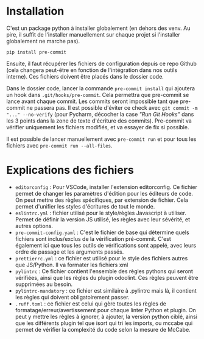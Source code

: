 # Installation

C'est un package python à installer globalement (en dehors des venv. Au pire, il suffit de l'installer manuellement sur
chaque projet si l'installer globalement ne marche pas).

```shell
pip install pre-commit
```

Ensuite, il faut récupérer les fichiers de configuration depuis ce repo Github (cela changera peut-être en fonction de
l'intégration dans nos outils interne). Ces fichiers doivent être placés dans le dossier code.

Dans le dossier code, lancer la commande `pre-commit install` qui ajoutera un hook dans `.git/hooks/pre-commit`.
Cela permettra que pre-commit se lance avant chaque commit. Les commits seront impossible tant que pre-commit ne passera
pas. Il est possible d'éviter ce check avec `git commit -m "..." --no-verify` (pour Pycharm, décocher la case _"Run Git
Hooks"_ dans les 3 points dans la zone de texte d'écriture des commits). Pre-commit va vérifier uniquement les fichiers
modifiés, et va essayer de fix si possible.

Il est possible de lancer manuellement avec `pre-commit run` et pour tous les fichiers avec `pre-commit run --all-files`.

# Explications des fichiers

- `editorconfig` : Pour VSCode, installer l'extension editorconfig. Ce fichier permet de changer les paramètres d'édition pour les éditeurs de code. On peut mettre des règles spécifiques, par extension de fichier. Cela permet d'unifier les styles d'écritures de tout le monde.
- `eslintrc.yml` : fichier utilisé pour le style/règles Javascript à utiliser. Permet de définir la version JS utilisé, les règles avec leur sévérité, et autres options.
- `pre-commit-config.yaml` : C'est le fichier de base qui détermine quels fichiers sont inclus/exclus de la vérification pré-commit. C'est également ici que tous les outils de vérifications sont appelé, avec leurs ordre de passage et les arguments passés.
- `prettierrc.yml` : ce fichier est utilisé pour le style des fichiers autres que JS/Python. Il va formater les fichiers xml
- `pylintrc` : Ce fichier contient l'ensemble des règles pythons qui seront vérifiées, ainsi que les règles du plugin odoolint. Ces règles peuvent être supprimées au besoin.
- `pylintrc-mandatory` : ce fichier est similaire à .pylintrc mais là, il contient les règles qui doivent obligatoirement passer.
- `.ruff.toml` : ce fichier est celui qui gère toutes les règles de formatage/erreur/avertissement pour chaque linter Python et plugin. On peut y mettre les règles à ignorer, à ajouter, la version python ciblé, ainsi que les différents plugin tel que isort qui tri les imports, ou mccabe qui permet de vérifier la complexité du code selon la mesure de McCabe.
